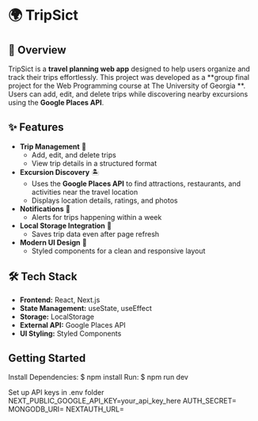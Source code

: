 # 🌍 TripSict  

## 📌 Overview  
TripSict is a **travel planning web app** designed to help users organize and track their trips effortlessly. This project was developed as a **group final project for the Web Programming course at The University of Georgia **. Users can add, edit, and delete trips while discovering nearby excursions using the **Google Places API**.  

## ✨ Features  
- **Trip Management** 📅  
  - Add, edit, and delete trips  
  - View trip details in a structured format  
- **Excursion Discovery** 🏝️  
  - Uses the **Google Places API** to find attractions, restaurants, and activities near the travel location  
  - Displays location details, ratings, and photos  
- **Notifications** 🔔  
  - Alerts for trips happening within a week  
- **Local Storage Integration** 💾  
  - Saves trip data even after page refresh  
- **Modern UI Design** 🎨  
  - Styled components for a clean and responsive layout  

## 🛠️ Tech Stack  
- **Frontend:** React, Next.js  
- **State Management:** useState, useEffect  
- **Storage:** LocalStorage  
- **External API:** Google Places API  
- **UI Styling:** Styled Components

## Getting Started
Install Dependencies: $ npm install
Run: $ npm run dev

Set up API keys in .env folder
NEXT_PUBLIC_GOOGLE_API_KEY=your_api_key_here
AUTH_SECRET=
MONGODB_URI= 
NEXTAUTH_URL=

